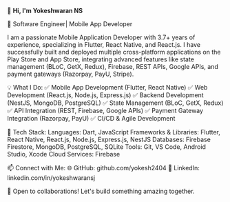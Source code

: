 👋 **Hi, I'm Yokeshwaran NS**

🚀 Software Engineer| Mobile App Developer

I am a passionate Mobile Application Developer with 3.7+ years of experience, specializing in Flutter, React Native, and React.js. I have successfully built and deployed multiple cross-platform applications on the Play Store and App Store, integrating advanced features like state management (BLoC, GetX, Redux), Firebase, REST APIs, Google APIs, and payment gateways (Razorpay, PayU, Stripe).

💡 What I Do:
✅ Mobile App Development (Flutter, React Native)
✅ Web Development (React.js, Node.js, Express.js)
✅ Backend Development (NestJS, MongoDB, PostgreSQL)
✅ State Management (BLoC, GetX, Redux)
✅ API Integration (REST, Firebase, Google APIs)
✅ Payment Gateway Integration (Razorpay, PayU)
✅ CI/CD & Agile Development

🔧 Tech Stack:
Languages: Dart, JavaScript
Frameworks & Libraries: Flutter, React Native, React.js, Node.js, Express.js, NestJS
Databases: Firebase Firestore, MongoDB, PostgreSQL, SQLite
Tools: Git, VS Code, Android Studio, Xcode
Cloud Services: Firebase

📫 Connect with Me:
🌐 GitHub: github.com/yokesh2404
💼 LinkedIn: linkedin.com/in/yokeshwaransj

🚀 Open to collaborations! Let's build something amazing together.
